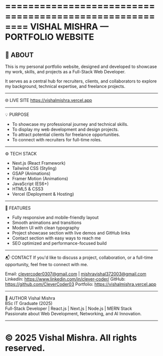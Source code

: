 ========================================================
              VISHAL MISHRA — PORTFOLIO WEBSITE
========================================================

👋 ABOUT
--------------------------------------------------------
This is my personal portfolio website, designed and developed 
to showcase my work, skills, and projects as a Full-Stack 
Web Developer.

It serves as a central hub for recruiters, clients, and 
collaborators to explore my background, technical expertise, 
and freelance projects.

--------------------------------------------------------
🌐 LIVE SITE
https://vishalmishra.vercel.app

--------------------------------------------------------
💡 PURPOSE
- To showcase my professional journey and technical skills.
- To display my web development and design projects.
- To attract potential clients for freelance opportunities.
- To connect with recruiters for full-time roles.

--------------------------------------------------------
⚙️ TECH STACK
- Next.js (React Framework)
- Tailwind CSS (Styling)
- GSAP (Animations)
- Framer Motion (Animations)
- JavaScript (ES6+)
- HTML5 & CSS3
- Vercel (Deployment & Hosting)

--------------------------------------------------------
📂 FEATURES
- Fully responsive and mobile-friendly layout
- Smooth animations and transitions
- Modern UI with clean typography
- Project showcase section with live demos and GitHub links
- Contact section with easy ways to reach me
- SEO optimized and performance-focused build

--------------------------------------------------------
📬 CONTACT
If you'd like to discuss a project, collaboration, or 
a full-time opportunity, feel free to connect with me.

Email: clevercoder0307@gmail.com | mishravishal372003@gmail.com
LinkedIn: https://www.linkedin.com/in/clever-coder/
GitHub: https://github.com/CleverCoder03
Portfolio: https://vishalmishra.vercel.app

--------------------------------------------------------
🧠 AUTHOR
Vishal Mishra  
BSc IT Graduate (2025)  
Full-Stack Developer | React.js | Next.js | Node.js | MERN Stack  
Passionate about Web Development, Networking, and AI Innovation.

--------------------------------------------------------
© 2025 Vishal Mishra. All rights reserved.
========================================================
